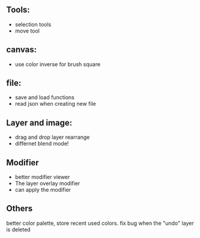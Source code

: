 ## Tools:
- selection tools
- move tool

## canvas:
- use color inverse for brush square

## file:
- save and load functions
- read json when creating new file

## Layer and image:
- drag and drop layer rearrange
- differnet blend mode!

## Modifier
- better modifier viewer
- The layer overlay modifier
- can apply the modifier

## Others
better color palette, store recent used colors.
fix bug when the "undo" layer is deleted